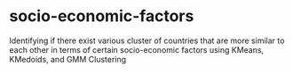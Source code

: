 # socio-economic-factors
Identifying if there exist various cluster of countries that are more similar to each other in terms of certain socio-economic factors using KMeans, KMedoids, and GMM Clustering
